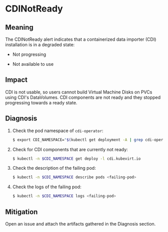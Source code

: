 # CDINotReady
<!--Edited by davozeni, 17.10.2022-->

## Meaning

The CDINotReady alert indicates that a containerized data importer (CDI) installation is in a degraded state:

- Not progressing

- Not available to use

## Impact

CDI is not usable, so users cannot build Virtual Machine Disks on PVCs using CDI's DataVolumes. 
CDI components are not ready and they stopped progressing towards a ready state.

## Diagnosis

1. Check the pod namespace of `cdi-operator`:
	```bash
	$ export CDI_NAMESPACE="$(kubectl get deployment -A | grep cdi-operator | awk '{print $1}')"
	```

1. Check for CDI components that are currently not ready:
	```bash
	$ kubectl -n $CDI_NAMESPACE get deploy -l cdi.kubevirt.io
	```

1. Check the description of the failing pod:
	```bash
	$ kubectl -n $CDI_NAMESPACE describe pods <failing-pod>
	```

1. Check the logs of the failing pod:
	```bash
	$ kubectl -n $CDI_NAMESPACE logs <failing-pod>
	```

## Mitigation

Open an issue and attach the artifacts gathered in the Diagnosis section.
